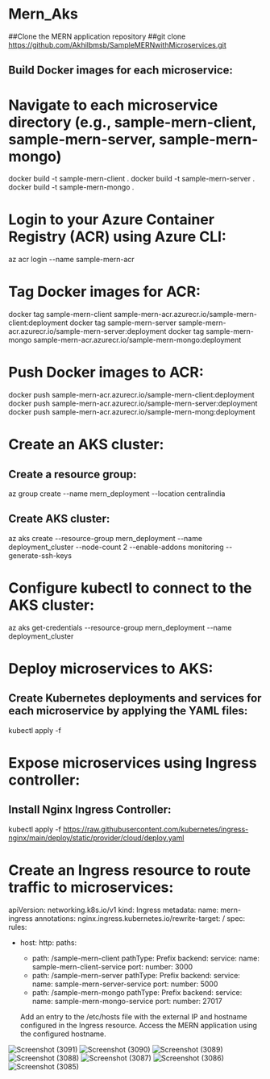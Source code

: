 # Mern_Aks
##Clone the MERN application repository
##git clone https://github.com/Akhilbmsb/SampleMERNwithMicroservices.git
## Build Docker images for each microservice:

# Navigate to each microservice directory (e.g., sample-mern-client, sample-mern-server, sample-mern-mongo)

docker build -t sample-mern-client .
docker build -t sample-mern-server .
docker build -t sample-mern-mongo .

# Login to your Azure Container Registry (ACR) using Azure CLI:

az acr login --name sample-mern-acr

# Tag Docker images for ACR:

docker tag sample-mern-client sample-mern-acr.azurecr.io/sample-mern-client:deployment
docker tag sample-mern-server sample-mern-acr.azurecr.io/sample-mern-server:deployment
docker tag sample-mern-mongo sample-mern-acr.azurecr.io/sample-mern-mongo:deployment

# Push Docker images to ACR:

docker push sample-mern-acr.azurecr.io/sample-mern-client:deployment
docker push sample-mern-acr.azurecr.io/sample-mern-server:deployment
docker push sample-mern-acr.azurecr.io/sample-mern-mong:deployment

# Create an AKS cluster:

## Create a resource group:

az group create --name mern_deployment --location centralindia

## Create AKS cluster:

az aks create --resource-group mern_deployment --name deployment_cluster --node-count 2 --enable-addons monitoring --generate-ssh-keys

# Configure kubectl to connect to the AKS cluster:

az aks get-credentials --resource-group mern_deployment --name deployment_cluster

# Deploy microservices to AKS:
## Create Kubernetes deployments and services for each microservice by applying the YAML files:

kubectl apply -f <path-to-kubernetes-yaml>

# Expose microservices using Ingress controller:
## Install Nginx Ingress Controller:

kubectl apply -f https://raw.githubusercontent.com/kubernetes/ingress-nginx/main/deploy/static/provider/cloud/deploy.yaml

# Create an Ingress resource to route traffic to microservices:

apiVersion: networking.k8s.io/v1
kind: Ingress
metadata:
  name: mern-ingress
  annotations:
    nginx.ingress.kubernetes.io/rewrite-target: /
spec:
  rules:
  - host: <hostname>
    http:
      paths:
      - path: /sample-mern-client
        pathType: Prefix
        backend:
          service:
            name: sample-mern-client-service
            port:
              number: 3000
      - path: /sample-mern-server
        pathType: Prefix
        backend:
          service:
            name: sample-mern-server-service
            port:
              number: 5000
      - path: /sample-mern-mongo
        pathType: Prefix
        backend:
          service:
            name: sample-mern-mongo-service
            port:
              number: 27017

    Add an entry to the /etc/hosts file with the external IP and hostname configured in the Ingress resource.
    Access the MERN application using the configured hostname.


![Screenshot (3091)](https://github.com/Akhilbmsb/Mern_Aks/assets/54345937/3a9094ee-a185-435c-ae97-7566a4ecd93f)
![Screenshot (3090)](https://github.com/Akhilbmsb/Mern_Aks/assets/54345937/f4543ecb-54fe-48e4-bb46-38a6ee420369)
![Screenshot (3089)](https://github.com/Akhilbmsb/Mern_Aks/assets/54345937/e2c11479-2ffd-4c00-adee-5e4c68e319db)
![Screenshot (3088)](https://github.com/Akhilbmsb/Mern_Aks/assets/54345937/9d029907-6b46-4017-a5fa-9e2f6130a220)
![Screenshot (3087)](https://github.com/Akhilbmsb/Mern_Aks/assets/54345937/104119bc-300f-4d96-8895-b6039f990504)
![Screenshot (3086)](https://github.com/Akhilbmsb/Mern_Aks/assets/54345937/844e3977-5a6d-43c4-9c6a-606037f009ae)
![Screenshot (3085)](https://github.com/Akhilbmsb/Mern_Aks/assets/54345937/91e48d3f-9f65-4112-89ac-b972843c9320)
